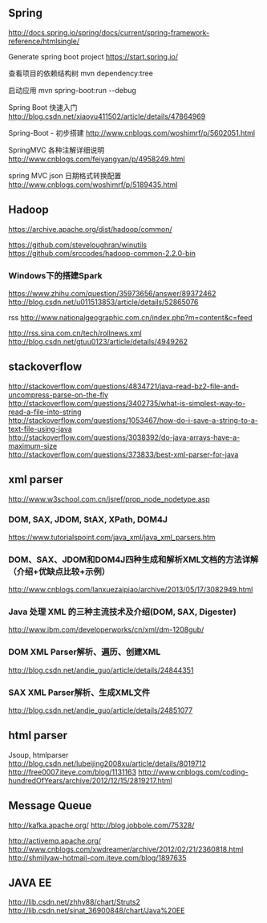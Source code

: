 
## Spring
http://docs.spring.io/spring/docs/current/spring-framework-reference/htmlsingle/

Generate spring boot project
https://start.spring.io/

查看项目的依赖结构树
mvn dependency:tree

启动应用
mvn spring-boot:run --debug

Spring Boot 快速入门
http://blog.csdn.net/xiaoyu411502/article/details/47864969

Spring-Boot - 初步搭建
http://www.cnblogs.com/woshimrf/p/5602051.html

SpringMVC 各种注解详细说明
http://www.cnblogs.com/feiyangyan/p/4958249.html

spring MVC json 日期格式转换配置
http://www.cnblogs.com/woshimrf/p/5189435.html


## Hadoop
https://archive.apache.org/dist/hadoop/common/

https://github.com/steveloughran/winutils<br>
https://github.com/srccodes/hadoop-common-2.2.0-bin

### Windows下的搭建Spark
https://www.zhihu.com/question/35973656/answer/89372462<br>
http://blog.csdn.net/u011513853/article/details/52865076


rss
http://www.nationalgeographic.com.cn/index.php?m=content&c=feed

http://rss.sina.com.cn/tech/rollnews.xml<br>
http://blog.csdn.net/gtuu0123/article/details/4949262

## stackoverflow
http://stackoverflow.com/questions/4834721/java-read-bz2-file-and-uncompress-parse-on-the-fly<br>
http://stackoverflow.com/questions/3402735/what-is-simplest-way-to-read-a-file-into-string<br>
http://stackoverflow.com/questions/1053467/how-do-i-save-a-string-to-a-text-file-using-java<br>
http://stackoverflow.com/questions/3038392/do-java-arrays-have-a-maximum-size<br>
http://stackoverflow.com/questions/373833/best-xml-parser-for-java<br>


## xml parser
http://www.w3school.com.cn/jsref/prop_node_nodetype.asp
### DOM, SAX, JDOM, StAX, XPath, DOM4J
https://www.tutorialspoint.com/java_xml/java_xml_parsers.htm
### DOM、SAX、JDOM和DOM4J四种生成和解析XML文档的方法详解（介绍+优缺点比较+示例）
http://www.cnblogs.com/lanxuezaipiao/archive/2013/05/17/3082949.html
### Java 处理 XML 的三种主流技术及介绍(DOM, SAX, Digester)
http://www.ibm.com/developerworks/cn/xml/dm-1208gub/
### DOM XML Parser解析、遍历、创建XML
http://blog.csdn.net/andie_guo/article/details/24844351
### SAX XML Parser解析、生成XML文件
http://blog.csdn.net/andie_guo/article/details/24851077

## html parser
Jsoup, htmlparser
http://blog.csdn.net/lubeijing2008xu/article/details/8019712
http://free0007.iteye.com/blog/1131163
http://www.cnblogs.com/coding-hundredOfYears/archive/2012/12/15/2819217.html


## Message Queue
http://kafka.apache.org/
	http://blog.jobbole.com/75328/

http://activemq.apache.org/
	http://www.cnblogs.com/xwdreamer/archive/2012/02/21/2360818.html
	http://shmilyaw-hotmail-com.iteye.com/blog/1897635


## JAVA EE
http://lib.csdn.net/zhhy88/chart/Struts2
http://lib.csdn.net/sinat_36900848/chart/Java%20EE
